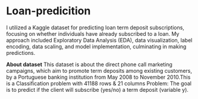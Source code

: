 # Loan-predicition
I utilized a Kaggle dataset for predicting loan term deposit subscriptions, focusing on whether individuals have already subscribed to a loan. My approach included Exploratory Data Analysis (EDA), data visualization, label encoding, data scaling, and model implementation, culminating in making predictions.

**About dataset**
This dataset is about the direct phone call marketing campaigns, which aim to promote term deposits among existing customers, by a Portuguese banking institution from May 2008 to November 2010.This is a Classification problem with 41188 rows & 21 columns
Problem: The goal is to predict if the client will subscribe (yes/no) a term deposit (variable y).
